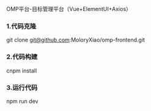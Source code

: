 OMP平台-目标管理平台（Vue+ElementUI+Axios）

### 1.代码克隆
git clone git@github.com:MoloryXiao/omp-frontend.git

### 2.代码构建
cnpm install

### 3.运行代码
npm run dev
